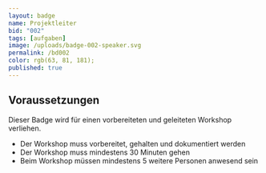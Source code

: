 ```yaml
---
layout: badge
name: Projektleiter
bid: "002"
tags: [aufgaben]
image: /uploads/badge-002-speaker.svg
permalink: /bd002
color: rgb(63, 81, 181);
published: true
---
```


## Voraussetzungen

Dieser Badge wird für einen vorbereiteten und geleiteten Workshop verliehen.

* Der Workshop muss vorbereitet, gehalten und dokumentiert werden
* Der Workshop muss mindestens 30 Minuten gehen
* Beim Workshop müssen mindestens 5 weitere Personen anwesend sein

